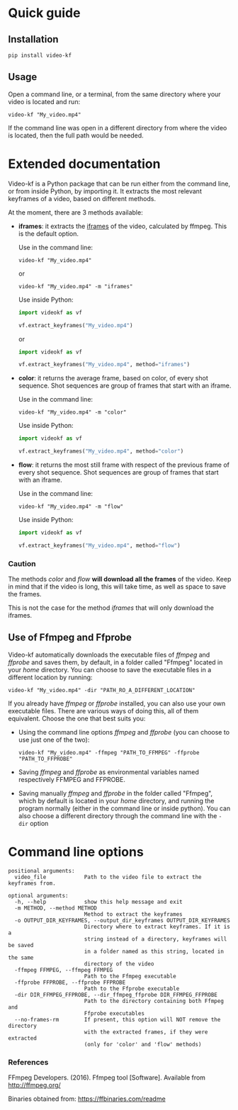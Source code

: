 # Quick guide
## Installation
    pip install video-kf
## Usage
Open a command line, or a terminal, from the same directory where your video is located and run:
    
    video-kf "My_video.mp4"
    
If the command line was open in a different directory from where the video is located, then the full path would be 
needed.

# Extended documentation
Video-kf is a Python package that can be run either from the command line, or from inside Python, by importing it.
It extracts the most relevant keyframes of a video, based on different methods.

At the moment, there are 3 methods available:

- **iframes**: it extracts the [iframes](https://en.wikipedia.org/wiki/Video_compression_picture_types) of the video, 
calculated by ffmpeg. This is the default option.

    Use in the command line:

    ```
    video-kf "My_video.mp4"
    ```
    
    or
    
    ```
    video-kf "My_video.mp4" -m "iframes"
    ```
        
    Use inside Python:
    
    ```python
    import videokf as vf
    
    vf.extract_keyframes("My_video.mp4")
    ```
    
    or
    
    ```python
    import videokf as vf
    
    vf.extract_keyframes("My_video.mp4", method="iframes")
    ```

- **color**: it returns the average frame, based on color, of every shot sequence. Shot sequences are group of frames 
that start with an iframe.

    Use in the command line:
    
    ```
    video-kf "My_video.mp4" -m "color"
    ```
            
    Use inside Python:
    
    ```python
    import videokf as vf
    
    vf.extract_keyframes("My_video.mp4", method="color")
    ```

- **flow**: it returns the most still frame with respect of the previous frame of every shot sequence. Shot sequences 
are group of frames that start with an iframe.
 
    Use in the command line:
    
    ```
    video-kf "My_video.mp4" -m "flow"
    ```
        
    Use inside Python:
    
    ```python
    import videokf as vf
    
    vf.extract_keyframes("My_video.mp4", method="flow")
    ```

### Caution

The methods *color* and *flow* **will download all the frames** of the video. Keep in mind that if the video is long, 
this will take time, as well as space to save the frames.

This is not the case for the method *iframes* that will only download the iframes.

## Use of Ffmpeg and Ffprobe
Video-kf automatically downloads the executable files of *ffmpeg* and *ffprobe* and saves them, by default, in a 
folder called "Ffmpeg" located in your *home* directory. You can choose to save the executable files in a different 
location by running:

```
video-kf "My_video.mp4" -dir "PATH_RO_A_DIFFERENT_LOCATION"
```

If you already have *ffmpeg* or *ffprobe* installed, you can also use your own executable files. There are various ways 
of doing this, all of them equivalent. Choose the one that best suits you:

- Using the command line options *ffmpeg* and *ffprobe* (you can choose to use just one of the two):
    
    ```
    video-kf "My_video.mp4" -ffmpeg "PATH_TO_FFMPEG" -ffprobe "PATH_TO_FFPROBE"
    ```

- Saving *ffmpeg* and *ffprobe* as environmental variables named respectively FFMPEG and FFPROBE.
- Saving manually *ffmpeg* and *ffprobe* in the folder called "Ffmpeg", which by default is located in your *home* 
directory, and running the program normally (either in the command line or inside python). You can also choose a 
different directory through the command line with the ```-dir``` option

# Command line options
    positional arguments:
      video_file            Path to the video file to extract the keyframes from.
    
    optional arguments:
      -h, --help            show this help message and exit
      -m METHOD, --method METHOD
                            Method to extract the keyframes
      -o OUTPUT_DIR_KEYFRAMES, --output_dir_keyframes OUTPUT_DIR_KEYFRAMES
                            Directory where to extract keyframes. If it is a
                            string instead of a directory, keyframes will be saved
                            in a folder named as this string, located in the same
                            directory of the video
      -ffmpeg FFMPEG, --ffmpeg FFMPEG
                            Path to the Ffmpeg executable
      -ffprobe FFPROBE, --ffprobe FFPROBE
                            Path to the Ffprobe executable
      -dir DIR_FFMPEG_FFPROBE, --dir_ffmpeg_ffprobe DIR_FFMPEG_FFPROBE
                            Path to the directory containing both Ffmpeg and
                            Ffprobe executables
      --no-frames-rm        If present, this option will NOT remove the directory
                            with the extracted frames, if they were extracted
                            (only for 'color' and 'flow' methods)

### References

FFmpeg Developers. (2016). Ffmpeg tool [Software].
Available from http://ffmpeg.org/

Binaries obtained from: https://ffbinaries.com/readme
 